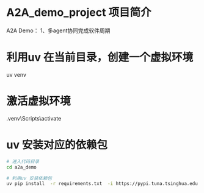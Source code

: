 # A2A_demo_project 项目简介

A2A Demo：
1、多agent协同完成软件周期



# 利用uv 在当前目录，创建一个虚拟环境

uv venv

# 激活虚拟环境
.venv\Scripts\activate


# uv 安装对应的依赖包
```bash
# 进入代码目录
cd a2a_demo

# 利用uv 安装依赖包
uv pip install  -r requirements.txt  -i https://pypi.tuna.tsinghua.edu.cn/simple/ 


```
